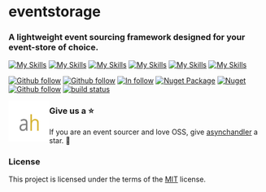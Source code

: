 # eventstorage

### A lightweight event sourcing framework designed for your event-store of choice.
[![My Skills](https://skillicons.dev/icons?i=dotnet)](https://dotnet.microsoft.com/en-us/download/dotnet/8.0)
[![My Skills](https://skillicons.dev/icons?i=github)](https://dotnet.microsoft.com/en-us/download/dotnet/8.0)
[![My Skills](https://skillicons.dev/icons?i=azure)](https://dotnet.microsoft.com/en-us/download/dotnet/8.0)
[![My Skills](https://skillicons.dev/icons?i=vscode)](https://dotnet.microsoft.com/en-us/download/dotnet/8.0)
[![My Skills](https://skillicons.dev/icons?i=vscode)](https://dotnet.microsoft.com/en-us/download/dotnet/8.0)
[![My Skills](https://skillicons.dev/icons?i=vscode)](https://dotnet.microsoft.com/en-us/download/dotnet/8.0)

[![Github follow](https://img.shields.io/badge/follow-asynchandler-red?logo=github)](https://github.com/asynchandler)
[![Github follow](https://img.shields.io/badge/follow-eventsourcer-red?logo=github)](https://github.com/eventsourcer)
[![In follow](https://img.shields.io/badge/follow-LinkedIn-blue?logo=linkedin)](https://www.linkedin.com/in/sarwansurchi/)
[![Nuget Package](https://badgen.net/nuget/v/asynchandler.eventsourcing)](https://www.nuget.org/packages/AsyncHandler.EventSourcing)
[![Nuget](https://badgen.net/nuget/dt/asynchandler.eventsourcing)](https://www.nuget.org/packages/AsyncHandler.EventSourcing)
[![Github follow](https://img.shields.io/badge/give_us_a-⭐-red?logo=github)](https://github.com/asynchandler/AsyncHandler.EventSourcing)
[![build status](https://dev.azure.com/asynchandler/AsyncHandler.EventSourcing/_apis/build/status/asynchandler.AsyncHandler.EventSourcing?branchName=main)](https://dev.azure.com/asynchandler/AsyncHandler.EventSourcing/_build/latest?definitionId=3)



<div align="left">
    <img src="assets/ah.jpg" width="80" height="80" style="float:left;" alt="asynchandler">
</div>


### Give us a ⭐
If you are an event sourcer and love OSS, give [asynchandler](https://github.com/asynchandler/AsyncHandler.EventSourcing) a star. :purple_heart:

### License

This project is licensed under the terms of the [MIT](https://github.com/asynchandler/AsyncHandler.EventSourcing/blob/main/LICENSE) license.

